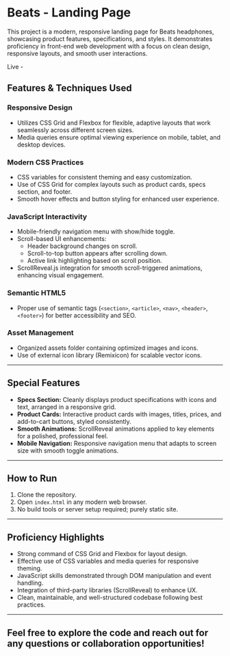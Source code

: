 # Beats - Landing Page

This project is a modern, responsive landing page for Beats headphones, showcasing product features, specifications, and styles. It demonstrates proficiency in front-end web development with a focus on clean design, responsive layouts, and smooth user interactions.

Live - 

## Features & Techniques Used

### Responsive Design
- Utilizes CSS Grid and Flexbox for flexible, adaptive layouts that work seamlessly across different screen sizes.
- Media queries ensure optimal viewing experience on mobile, tablet, and desktop devices.

### Modern CSS Practices
- CSS variables for consistent theming and easy customization.
- Use of CSS Grid for complex layouts such as product cards, specs section, and footer.
- Smooth hover effects and button styling for enhanced user experience.

### JavaScript Interactivity
- Mobile-friendly navigation menu with show/hide toggle.
- Scroll-based UI enhancements:
  - Header background changes on scroll.
  - Scroll-to-top button appears after scrolling down.
  - Active link highlighting based on scroll position.
- ScrollReveal.js integration for smooth scroll-triggered animations, enhancing visual engagement.

### Semantic HTML5
- Proper use of semantic tags (`<section>`, `<article>`, `<nav>`, `<header>`, `<footer>`) for better accessibility and SEO.

### Asset Management
- Organized assets folder containing optimized images and icons.
- Use of external icon library (Remixicon) for scalable vector icons.

---

## Special Features

- **Specs Section:** Cleanly displays product specifications with icons and text, arranged in a responsive grid.
- **Product Cards:** Interactive product cards with images, titles, prices, and add-to-cart buttons, styled consistently.
- **Smooth Animations:** ScrollReveal animations applied to key elements for a polished, professional feel.
- **Mobile Navigation:** Responsive navigation menu that adapts to screen size with smooth toggle animations.

---

## How to Run

1. Clone the repository.
2. Open `index.html` in any modern web browser.
3. No build tools or server setup required; purely static site.

---

## Proficiency Highlights

- Strong command of CSS Grid and Flexbox for layout design.
- Effective use of CSS variables and media queries for responsive theming.
- JavaScript skills demonstrated through DOM manipulation and event handling.
- Integration of third-party libraries (ScrollReveal) to enhance UX.
- Clean, maintainable, and well-structured codebase following best practices.

---

Feel free to explore the code and reach out for any questions or collaboration opportunities!
--